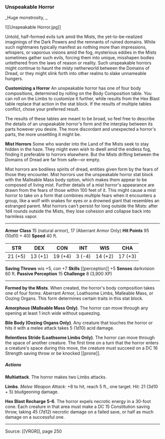 ### Unspeakable Horror
_Huge monstrosity, _

![[Unspeakable Horror.jpg]]

Untold, half-formed evils lurk amid the Mists, the yet-to-be-realized imaginings of the Dark Powers and the remnants of ruined domains. While such nightmares typically manifest as nothing more than impressions, whispers, or vaporous visions amid the fog, mysterious eddies in the Mists sometimes gather such evils, forcing them into unique, misshapen bodies untethered from the laws of reason or reality. Such unspeakable horrors might continue to haunt the misty netherworld between the Domains of Dread, or they might slink forth into other realms to slake unnameable hungers.


**Customizing a Horror** An unspeakable horror has one of four body compositions, determined by rolling on the Body Composition table. You can roll on the Limbs to customize it further, while results from the Hex Blast table replace that action in the stat block. If the results of multiple tables conflict, chose your preferred result.

The results of these tables are meant to be broad, so feel free to describe the details of an unspeakable horror's form and the interplay between its parts however you desire. The more discordant and unexpected a horror's parts, the more unsettling it might be.


**Mist Horrors** Some who wander into the Land of the Mists seek to stay hidden in the haze. They might even wish to dwell amid the endless fog, finding it preferable to horrors elsewhere. But the Mists drifting between the Domains of Dread are far from safe—or empty.

Mist horrors are bodiless spirits of dread, entities given form by the fears of those they encounter. Mist horrors use the unspeakable horror stat block with the Malleable Mass body option, which makes them appear to be composed of living mist. Further details of a mist horror's appearance are drawn from the fears of those within 100 feet of it. This might cause a mist horror to take on a form that combines multiple fears when it encounters a group, like a wolf with snakes for eyes or a drowned giant that resembles an estranged parent. Mist horrors can't persist for long outside the Mists: after 1d4 rounds outside the Mists, they lose cohesion and collapse back into harmless vapor.











---

**Armor Class** 15 (natural armor), 17 (Aberrant Armor Only)
**Hit Points** 95 (10d10 + 40)
**Speed** 40 ft.

| STR     | DEX     | CON     | INT     | WIS     | CHA     |
|---------|---------|---------|---------|---------|---------|
| 21 (+5) | 13 (+1) | 19 (+4) | 3 (-4) | 14 (+2) | 17 (+3) |

**Saving Throws** wis +5, con +7
**Skills** [[perception]] +5
**Senses** darkvision 60 ft.
**Passive Perception** 15
**Challenge** 8 (3,900 XP)

---

**Formed by the Mists**. When created, the horror's body composition takes one of four forms: Aberrant Armor, Loathsome Limbs, Malleable Mass, or Oozing Organs. This form determines certain traits in this stat block.

**Amorphous (Malleable Mass Only)**. The horror can move through any opening at least 1 inch wide without squeezing.

**Bile Body (Oozing Organs Only)**. Any creature that touches the horror or hits it with a melee attack takes 5 (1d10) acid damage.

**Relentless Stride (Loathsome Limbs Only)**. The horror can move through the space of another creature. The first time on a turn that the horror enters a creature's space during this move, the creature must succeed on a DC 16 Strength saving throw or be knocked [[prone]].

##### Actions
**Multiattack**. The horror makes two Limbs attacks.

**Limbs**. _Melee Weapon Attack:_ +8 to hit, reach 5 ft., one target. Hit: 21 (3d10 + 5) bludgeoning damage.

**Hex Blast Recharge 5-6**. The horror expels necrotic energy in a 30-foot cone. Each creature in that area must make a DC 15 Constitution saving throw, taking 45 (7d12) necrotic damage on a failed save, or half as much damage on a successful one.


---

Source: [[VRGR]], page 250